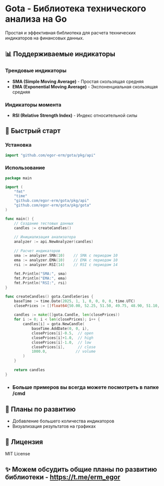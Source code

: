 
# Gota - Библиотека технического анализа на Go

Простая и эффективная библиотека для расчета технических индикаторов на финансовых данных.

## 📊 Поддерживаемые индикаторы

### Трендовые индикаторы
- **SMA (Simple Moving Average)** - Простая скользящая средняя
- **EMA (Exponential Moving Average)** - Экспоненциальная скользящая средняя


### Индикаторы момента
- **RSI (Relative Strength Index)** - Индекс относительной силы


## 🚀 Быстрый старт

### Установка
```go
import "github.com/egor-erm/gota/pkg/api"
```

### Использование
```go
package main

import (
    "fmt"
    "time"
    "github.com/egor-erm/gota/pkg/api"
    "github.com/egor-erm/gota/pkg/gota"
)

func main() {
    // Создание тестовых данных
    candles := createCandles()
    
    // Инициализация анализатора
    analyzer := api.NewAnalyzer(candles)
    
    // Расчет индикаторов
    sma := analyzer.SMA(10)    // SMA с периодом 10
    ema := analyzer.EMA(10)    // EMA с периодом 10
    rsi := analyzer.RSI(14)    // RSI с периодом 14
    
    fmt.Println("SMA:", sma)
    fmt.Println("EMA:", ema)
    fmt.Println("RSI:", rsi)
}

func createCandles() gota.CandleSeries {
    baseTime := time.Date(2025, 1, 1, 0, 0, 0, 0, time.UTC)
	closePrices := []float64{50.00, 52.25, 51.50, 49.75, 48.90, 51.10, 52.40,      54.20, 55.80, 56.50}
    
    candles := make([]gota.Candle, len(closePrices))
    for i := 0; i < len(closePrices); i++ {
        candles[i] = gota.NewCandle(
            baseTime.AddDate(0, 0, i),
            closePrices[i]-0.5,  // open
            closePrices[i]+1.0,  // high
            closePrices[i]-1.0,  // low
            closePrices[i],      // close
            1000.0,             // volume
        )
    }
    
    return candles
}
```
- ### Больше примеров вы всегда можете посмотреть в папке /cmd


## 🔮 Планы по развитию
- Добавление большего количества индикаторов
- Визуализация результатов на графиках


## 📄 Лицензия
MIT License


## ✨ Можем обсудить общие планы по развитию библиотеки - https://t.me/erm_egor

